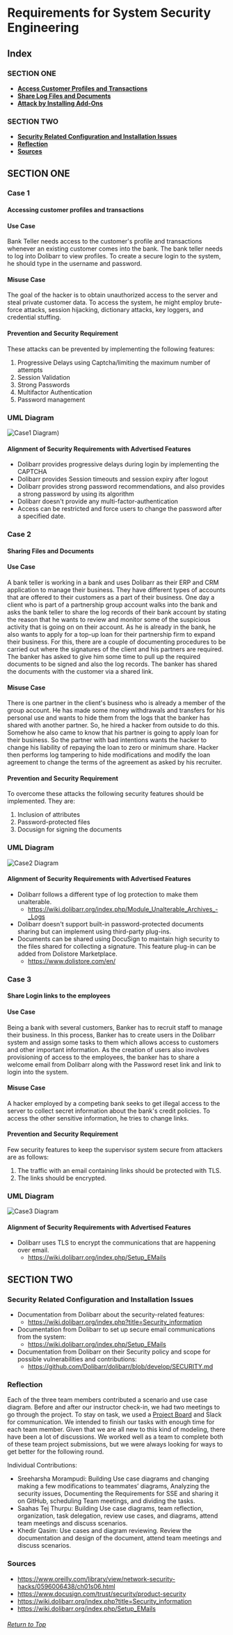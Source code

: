 # Requirements for System Security Engineering

## Index
### SECTION ONE
* **[Access Customer Profiles and Transactions](#case-1)**
* **[Share Log Files and Documents](#case-2)**
* **[Attack by Installing Add-Ons](#case-3)**


### SECTION TWO
* **[Security Related Configuration and Installation Issues](#security-related-configuration-and-installation-issues)**
* **[Reflection](#reflection)**
* **[Sources](#sources)**

## SECTION ONE

### Case 1
#### Accessing customer profiles and transactions

#### Use Case
Bank Teller needs access to the customer's profile and transactions whenever an existing customer comes into the bank. The bank teller needs to log into Dolibarr to view profiles. To create a secure login to the system, he should type in the username and password.  

#### Misuse Case
The goal of the hacker is to obtain unauthorized access to the server and steal private customer data. To access the system, he might employ brute-force attacks, session hijacking, dictionary attacks, key loggers, and credential stuffing.  

#### Prevention and Security Requirement
These attacks can be prevented by implementing the following features:
1.   Progressive Delays using Captcha/limiting the maximum number of attempts  
2.   Session Validation  
3.   Strong Passwords  
4.   Multifactor Authentication  
5.   Password management  

### UML Diagram
![Case1 Diagram](https://github.com/SreeharshaMorampudi/SA-Team-5-Dolibarr/blob/main/Requirements%20for%20Software%20Security%20Engineering/usecase1final.drawio%20(1).png)) 


#### Alignment of Security Requirements with Advertised Features
* Dolibarr provides progressive delays during login by implementing the CAPTCHA
* Dolibarr provides Session timeouts and session expiry after logout
* Dolibarr provides strong password recommendations, and also provides a strong password by using its algorithm
* Dolibarr doesn't provide any multi-factor-authentication
* Access can be restricted and force users to change the password after a specified date.

### Case 2
#### Sharing Files and Documents

#### Use Case
A bank teller is working in a bank and uses Dolibarr as their ERP and CRM application to manage their business. They have different types of accounts that are offered to their customers as a part of their business. One day a client who is part of a partnership group account walks into the bank and asks the bank teller to share the log records of their bank account by stating the reason that he wants to review and monitor some of the suspicious activity that is going on on their account. As he is already in the bank, he also wants to apply for a top-up loan for their partnership firm to expand their business. For this, there are a couple of documenting procedures to be carried out where the signatures of the client and his partners are required. The banker has asked to give him some time to pull up the required documents to be signed and also the log records. The banker has shared the documents with the customer via a shared link.

#### Misuse Case
There is one partner in the client's business who is already a member of the group account. He has made some money withdrawals and transfers for his personal use and wants to hide them from the logs that the banker has shared with another partner. So, he hired a hacker from outside to do this. Somehow he also came to know that his partner is going to apply loan for their business. So the partner with bad intentions wants the hacker to change his liability of repaying the loan to zero or minimum share. Hacker then performs log tampering to hide modifications and modify the loan agreement to change the terms of the agreement as asked by his recruiter. 

#### Prevention and Security Requirement
To overcome these attacks the following security features should be implemented. They are:  
1. Inclusion of attributes  
2. Password-protected files
3. Docusign for signing the documents 

### UML Diagram
![Case2 Diagram](https://github.com/SreeharshaMorampudi/SA-Team-5-Dolibarr/blob/main/Requirements%20for%20Software%20Security%20Engineering/Usecase2final.drawio.png)


#### Alignment of Security Requirements with Advertised Features
* Dolibarr follows a different type of log protection to make them unalterable.
     * https://wiki.dolibarr.org/index.php/Module_Unalterable_Archives_-_Logs
* Dolibarr doesn't support built-in password-protected documents sharing but can implement using third-party plug-ins.
* Documents can be shared using DocuSign to maintain high security to the files shared for collecting a signature. This feature plug-in can be added from Dolistore Marketplace.
     * https://www.dolistore.com/en/



### Case 3
#### Share Login links to the employees

#### Use Case
Being a bank with several customers, Banker has to recruit staff to manage their business. In this process, Banker has to create users in the Dolibarr system and assign some tasks to them which allows access to customers and other important information. As the creation of users also involves provisioning of access to the employees, the banker has to share a welcome email from Dolibarr along with the Password reset link and link to login into the system. 

#### Misuse Case
A hacker employed by a competing bank seeks to get illegal access to the server to collect secret information about the bank's credit policies. To access the other sensitive information, he tries to change links.

#### Prevention and Security Requirement

Few security features to keep the supervisor system secure from attackers are as follows:
1.	The traffic with an email containing links should be protected with TLS. 
2.	The links should be encrypted.

### UML Diagram
![Case3 Diagram](https://github.com/SreeharshaMorampudi/SA-Team-5-Dolibarr/blob/main/Requirements%20for%20Software%20Security%20Engineering/usecase02.drawio%20(1).png)


#### Alignment of Security Requirements with Advertised Features
* Dolibarr uses TLS to encrypt the communications that are happening over email.
     * https://wiki.dolibarr.org/index.php/Setup_EMails


## SECTION TWO

### Security Related Configuration and Installation Issues

*	Documentation from Dolibarr about the security-related features:  
	* https://wiki.dolibarr.org/index.php?title=Security_information
*	Documentation from Dolibarr to set up secure email communications from the system:
	* https://wiki.dolibarr.org/index.php/Setup_EMails
*	Documentation from Dolibarr on their Security policy and scope for possible vulnerabilities and contributions:
	* https://github.com/Dolibarr/dolibarr/blob/develop/SECURITY.md



### Reflection

Each of the three team members contributed a scenario and use case diagram. Before and after our instructor check-in, we had two meetings to go through the project. To stay on task, we used a [Project Board](https://github.com/users/SreeharshaMorampudi/projects/3) and Slack for communication. We intended to finish our tasks with enough time for each team member. Given that we are all new to this kind of modeling, there have been a lot of discussions. We worked well as a team to complete both of these team project submissions, but we were always looking for ways to get better for the following round.

Individual Contributions:
* Sreeharsha Morampudi: Building Use case diagrams and changing making a few modifications to teammates’ diagrams, Analyzing the security issues, Documenting the Requirements for SSE and sharing it on GitHub, scheduling Team meetings, and dividing the tasks.
* Saahas Tej Thurpu: Building Use case diagrams, team reflection, organization, task delegation, review use cases, and diagrams, attend team meetings and discuss scenarios.
* Khedir Qasim: Use cases and diagram reviewing. Review the documentation and design of the document, attend team meetings and discuss scenarios.  

### Sources

* https://www.oreilly.com/library/view/network-security-hacks/0596006438/ch01s06.html
* https://www.docusign.com/trust/security/product-security
* https://wiki.dolibarr.org/index.php?title=Security_information
* https://wiki.dolibarr.org/index.php/Setup_EMails


###### [Return to Top](#requirements-for-system-security-engineering)

